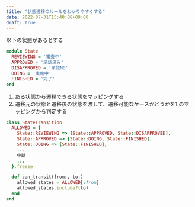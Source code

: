 ```yaml
---
title: "状態遷移のルールをわかりやすくする"
date: 2022-07-31T15:40:08+09:00
draft: true
---
```


以下の状態があるとする

```state.rb
module State
  REVIEWING = '審査中'
  APPROVED = '承認済み'
  DISAPPROVED = '承認NG'
  DOING = '実施中'
  FINISHED = '完了'
end
```

1. ある状態から遷移できる状態をマッピングする
2. 遷移元の状態と遷移後の状態を渡して、遷移可能なケースかどうかを1.のマッピングから判定する

```state_transition.rb
class StateTransition
  ALLOWED = {
    State::REVIEWING => [State::APPROVED, State::DISAPPROVED],
    State::APPROVED => [State::DOING, State::FINISHED],
    State::DOING => [State::FINISHED],
    ...
    中略
    ...
  }.freeze

  def can_transit(from:, to:)
    allowed_states = ALLOWED[:from]
    allowed_states.include?(to)
  end
end
```